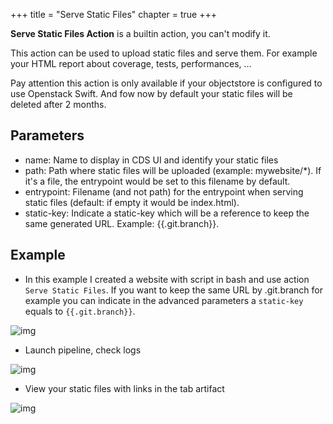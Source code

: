 +++
title = "Serve Static Files"
chapter = true
+++

**Serve Static Files Action** is a builtin action, you can't modify it.

This action can be used to upload static files and serve them. For example your HTML report about coverage, tests, performances, ...

Pay attention this action is only available if your objectstore is configured to use Openstack Swift. And fow now by default your static files will be deleted after 2 months.

## Parameters
* name: Name to display in CDS UI and identify your static files
* path: Path where static files will be uploaded (example: mywebsite/*). If it's a file, the entrypoint would be set to this filename by default.
* entrypoint: Filename (and not path) for the entrypoint when serving static files (default: if empty it would be index.html).
* static-key: Indicate a static-key which will be a reference to keep the same generated URL. Example: {{.git.branch}}.

## Example

* In this example I created a website with script in bash and use action `Serve Static Files`. If you want to keep the same URL by .git.branch for example you can indicate in the advanced parameters a `static-key` equals to `{{.git.branch}}`.

![img](/images/workflows.pipelines.actions.builtin.serve-static-files-job.png)

* Launch pipeline, check logs

![img](/images/workflows.pipelines.actions.builtin.serve-static-files-logs.png)

* View your static files with links in the tab artifact

![img](/images/workflows.pipelines.actions.builtin.serve-static-files-tab.png)
